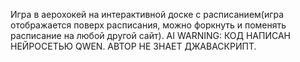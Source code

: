 Игра в аерохокей на интерактивной доске с расписанием(игра отображается поверх расписания, можно форкнуть и поменять расписание на любой другой сайт).
AI WARNING: КОД НАПИСАН НЕЙРОСЕТЬЮ QWEN. АВТОР НЕ ЗНАЕТ ДЖАВАСКРИПТ.
